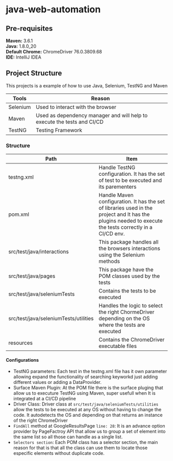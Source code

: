 
# java-web-automation  
  
## Pre-requisites  
  
**Maven:** 3.6.1  
**Java:**  1.8.0_20  
**Default Chrome:** ChromeDriver 76.0.3809.68  
**IDE:** IntelliJ IDEA  
  
  
## Project Structure  
This projects is a example of how to use Java, Selenium, TestNG and Maven

|   Tools             |Reason                          |
|----------------|-------------------------------
|Selenium        |Used to interact with the browser  
|Maven			 | Used as dependency manager and will help to execute the tests and CI/CD
|TestNG			 | Testing Framework


### Structure
|   Path             | Item                          |
|----------------|-------------------------------
|testng.xml        |Handle TestNG configuration. It has the set of test to be executed and its parementers
|pom.xml        |Handle Maven configuration. It has the set of libraries used in the project and It has the plugins needed to execute the tests correctly in a CI/CD env.
|src/test/java/interactions        | This package handles all the browsers interactions using the Selenium methods
|src/test/java/pages        | This package have the POM classes used by the tests
|src/test/java/seleniumTests        |Contains the tests to be executed
|src/test/java/seleniumTests/utilities        |Handles the logic to select the right ChormeDriver depending on the OS where the tests are executed
|resources        |Contains the ChromeDriver executable files

#### Configurations

 - TestNG parameters: Each test in the testng.xml file has it own parameter allowing expand the functionality of searching keyworkd just adding different values or adding a DataProvider.
 - Surface Maven Plugin: At the POM file there is the surface pluging that allow us to executure TestNG using Maven, super usefull when It is integrated at a CI/CD pipeline
 - Driver Class: Driver class at `src/test/java/seleniumTests/utilities` allow the tests to be executed at any OS without having to change the code. It autodetects the OS and depending on that returns an instance of the right ChromeDriver
 - `FindAll` method at GoogleResultsPage `line: 28`: It is an advance option provider by PageFactroy API that allow us to group a set of element into the same list so all those can handle as a single list.
 - `Selectors section`: Each POM class has a selector section, the main reason for that is that all the class can use them to locate those especific elements without duplicate code.
